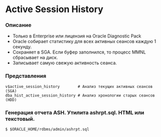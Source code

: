# Active Session History

### Описание
  - Только в Enterprise или лицензия на Oracle Diagnostic Pack
  - Oracle собирает статистику для всех активных сеансов каждую 1 секунду.
  - Сохраняет в SGA. Если буфер заполнился, то процесс MMNL сбрасывает на диск.
  - Записывает самую свежую активность сеанса.
  


### Представления
````
v$active_session_history        # Анализ текущих активных сеансов (SGA)
dba_hist_active_session_history # Анализ хронологии старых сеансов (HDD)
````


### Генерация отчета ASH. Утилита ashrpt.sql. HTML или текстовый.
````
$ $ORACLE_HOME/rdbms/admin/ashrpt.sql
````